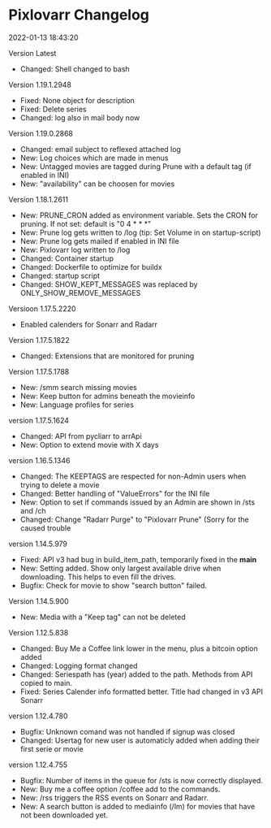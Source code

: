 # Pixlovarr Changelog

2022-01-13 18:43:20

Version Latest

* Changed: Shell changed to bash

Version 1.19.1.2948

* Fixed: None object for description
* Fixed: Delete series
* Changed: log also in mail body now

Version 1.19.0.2868

* Changed: email subject to reflexed attached log
* New: Log choices which are made in menus
* New: Untagged movies are tagged during Prune with a default tag (if enabled in INI)
* New: "availability" can be choosen for movies

Version 1.18.1.2611

* New: PRUNE_CRON added as environment variable. Sets the CRON for pruning. If not set: default is "0 4 * * *"
* New: Prune log gets written to /log (tip: Set Volume in on startup-script)
* New: Prune log gets mailed if enabled in INI file
* New: Pixlovarr log written to /log
* Changed: Container startup
* Changed: Dockerfile to optimize for buildx
* Changed: startup script
* Changed: SHOW_KEPT_MESSAGES was replaced by ONLY_SHOW_REMOVE_MESSAGES

Versioon 1.17.5.2220

* Enabled calenders for Sonarr and Radarr

Version 1.17.5.1822

* Changed: Extensions that are monitored for pruning

Version 1.17.5.1788

* New: /smm search missing movies
* New: Keep button for admins beneath the movieinfo
* New: Language profiles for series

version 1.17.5.1624

* Changed: API from pycliarr to arrApi
* New: Option to extend movie with X days

version 1.16.5.1346

* Changed: The KEEPTAGS are respected for non-Admin users when trying to delete a movie
* Changed: Better handling of "ValueErrors" for the INI file
* New: Option to set if commands issued by an Admin are shown in /sts and /ch
* Changed: Change "Radarr Purge" to "Pixlovarr Prune" (Sorry for the caused trouble
  
version 1.14.5.979

* Fixed: API v3 had bug in build_item_path, temporarily fixed in the __main__
* New: Setting added. Show only largest available drive when downloading. This helps to even fill the drives.
* Bugfix: Check for movie to show "search button" failed.

Version 1.14.5.900

* New: Media with a "Keep tag" can not be deleted

Version 1.12.5.838

* Changed: Buy Me a Coffee link lower in the menu, plus a bitcoin option added
* Changed: Logging format changed
* Changed: Seriespath has (year) added to the path. Methods from API copied to main.
* Fixed: Series Calender info formatted better. Title had changed in v3 API Sonarr

version 1.12.4.780

* Bugfix: Unknown comand was not handled if signup was closed
* Changed: Usertag for new user is automaticly added when adding their first serie or movie

version 1.12.4.755

* Bugfix: Number of items in the queue for /sts is now correctly displayed.
* New: Buy me a coffee option /coffee add to the commands.
* New: /rss triggers the RSS events on Sonarr and Radarr.
* New: A search button is added to mediainfo (/lm) for movies that have not been downloaded yet.
